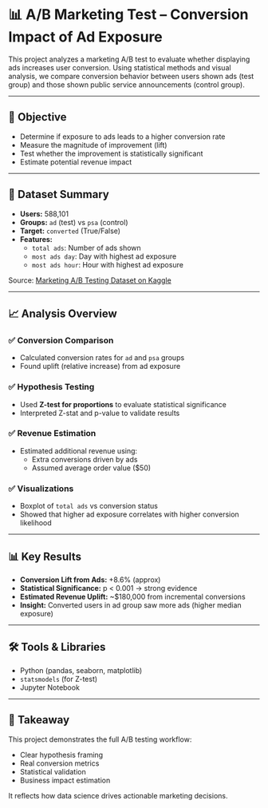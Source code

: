 # 📊 A/B Marketing Test – Conversion Impact of Ad Exposure

This project analyzes a marketing A/B test to evaluate whether displaying ads increases user conversion. Using statistical methods and visual analysis, we compare conversion behavior between users shown ads (test group) and those shown public service announcements (control group).

---

## 🎯 Objective

- Determine if exposure to ads leads to a higher conversion rate
- Measure the magnitude of improvement (lift)
- Test whether the improvement is statistically significant
- Estimate potential revenue impact

---

## 🧾 Dataset Summary

- **Users:** 588,101
- **Groups:** `ad` (test) vs `psa` (control)
- **Target:** `converted` (True/False)
- **Features:**
  - `total ads`: Number of ads shown
  - `most ads day`: Day with highest ad exposure
  - `most ads hour`: Hour with highest ad exposure

Source: [Marketing A/B Testing Dataset on Kaggle](https://www.kaggle.com/datasets/faviovaz/marketing-ab-testing)

---

## 📈 Analysis Overview

### ✅ Conversion Comparison

- Calculated conversion rates for `ad` and `psa` groups
- Found uplift (relative increase) from ad exposure

### ✅ Hypothesis Testing

- Used **Z-test for proportions** to evaluate statistical significance
- Interpreted Z-stat and p-value to validate results

### ✅ Revenue Estimation

- Estimated additional revenue using:
  - Extra conversions driven by ads
  - Assumed average order value ($50)

### ✅ Visualizations

- Boxplot of `total ads` vs conversion status
- Showed that higher ad exposure correlates with higher conversion likelihood

---

## 📊 Key Results

- **Conversion Lift from Ads:** +8.6% (approx)
- **Statistical Significance:** p < 0.001 → strong evidence
- **Estimated Revenue Uplift:** ~$180,000 from incremental conversions
- **Insight:** Converted users in ad group saw more ads (higher median exposure)

---

## 🛠️ Tools & Libraries

- Python (pandas, seaborn, matplotlib)
- `statsmodels` (for Z-test)
- Jupyter Notebook

---

## 🧠 Takeaway

This project demonstrates the full A/B testing workflow:

- Clear hypothesis framing
- Real conversion metrics
- Statistical validation
- Business impact estimation

It reflects how data science drives actionable marketing decisions.
